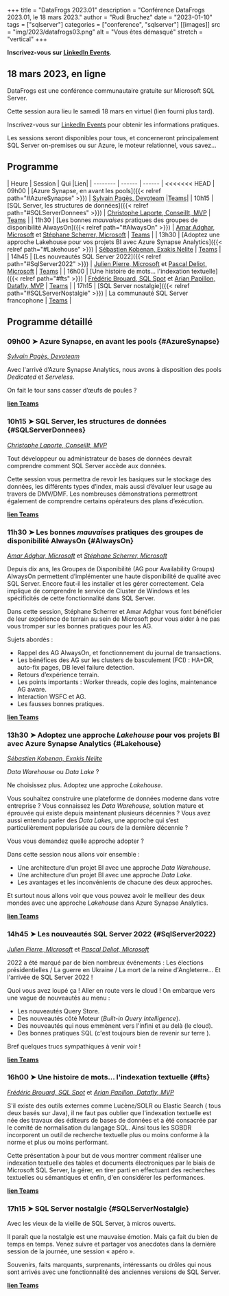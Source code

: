 +++
title = "DataFrogs 2023.01"
description = "Conférence DataFrogs 2023.01, le 18 mars 2023."
author = "Rudi Bruchez"
date = "2023-01-10"
tags = ["sqlserver"]
categories = ["conference", "sqlserver"]
[[images]]
  src = "img/2023/datafrogs03.png"
  alt = "Vous êtes démasqué"
  stretch = "vertical"
+++

**Inscrivez-vous sur [LinkedIn Events](https://www.linkedin.com/events/datafrogs2023-017018305962641874944/)**.

<!--more-->

## 18 mars 2023, en ligne

DataFrogs est une conférence communautaire gratuite sur Microsoft SQL Server.

Cette session aura lieu le samedi 18 mars en virtuel (lien fourni plus tard).

Inscrivez-vous sur [LinkedIn Events](https://www.linkedin.com/events/datafrogs2023-017018305962641874944/) pour obtenir les informations pratiques.

Les sessions seront disponibles pour tous, et concerneront principalement SQL Server on-premises ou sur Azure, le moteur relationnel, vous savez...

## Programme

| Heure | Session | Qui |Lien|
| -------- | ------ | ------ |
<<<<<<< HEAD
| 09h00 | [Azure Synapse, en avant les pools]({{< relref path="#AzureSynapse" >}}) | [Sylvain Pagès, Devoteam](https://www.linkedin.com/in/sylvain-pag%C3%A8s-2b5170107/) |[Teams](https://teams.microsoft.com/l/meetup-join/19%3ameeting_OTA5YmM4MzgtNWQ2ZC00MWIwLTkwYjYtOGE1NTY0MDI3M2Mw%40thread.v2/0?context=%7b%22Tid%22%3a%225cfe5ed9-932d-40ec-b146-19381d59e099%22%2c%22Oid%22%3a%220793833d-4db6-4d53-ba71-46eacc73020a%22%7d)|
| 10h15 | [SQL Server, les structures de données]({{< relref path="#SQLServerDonnees" >}}) | [Christophe Laporte, ConseilIt, MVP](https://www.linkedin.com/in/christophelaporte/) | [Teams](https://teams.microsoft.com/l/meetup-join/19%3ameeting_MTMyYzEyNDMtMGIxOC00NWNhLTgxMWItYmU2NTM5ZWQ4ZTY2%40thread.v2/0?context=%7b%22Tid%22%3a%225cfe5ed9-932d-40ec-b146-19381d59e099%22%2c%22Oid%22%3a%220793833d-4db6-4d53-ba71-46eacc73020a%22%7d) |
| 11h30 | [Les bonnes _mauvaises_ pratiques des groupes de disponibilité AlwaysOn]({{< relref path="#AlwaysOn" >}}) | [Amar Adghar, Microsoft](https://www.linkedin.com/in/amar-adghar-22b300155/) et [Stéphane Scherrer, Microsoft](https://www.linkedin.com/in/stephanescherrer/) | [Teams](https://teams.microsoft.com/l/meetup-join/19%3ameeting_ODIxZTg3NzgtMTc3Ny00NTI2LWE0M2EtOTdjMTZjMWM5YzRj%40thread.v2/0?context=%7b%22Tid%22%3a%225cfe5ed9-932d-40ec-b146-19381d59e099%22%2c%22Oid%22%3a%220793833d-4db6-4d53-ba71-46eacc73020a%22%7d) |
| 13h30 | [Adoptez une approche Lakehouse pour vos projets BI avec Azure Synapse Analytics]({{< relref path="#Lakehouse" >}}) | [Sébastien Kobenan, Exakis Nelite](https://www.linkedin.com/in/sebastien-kobenan/) | [Teams](https://teams.microsoft.com/l/meetup-join/19%3ameeting_NDRkZTZkNzAtODk0YS00ZTg2LTllOTktYzk1YTg5MmY2MzQ3%40thread.v2/0?context=%7b%22Tid%22%3a%225cfe5ed9-932d-40ec-b146-19381d59e099%22%2c%22Oid%22%3a%220793833d-4db6-4d53-ba71-46eacc73020a%22%7d) |
| 14h45 | [Les nouveautés SQL Server 2022]({{< relref path="#SqlServer2022" >}}) | [Julien Pierre, Microsoft](https://www.linkedin.com/in/julien-pierre-15782127/) et [Pascal Deliot, Microsoft](https://www.linkedin.com/comm/in/pascal-deliot-332454) | [Teams](https://teams.microsoft.com/l/meetup-join/19%3ameeting_ZTFjYWRjZWItN2JlNC00NmI0LWIzYWMtZTgxNGUzODJiYjU4%40thread.v2/0?context=%7b%22Tid%22%3a%225cfe5ed9-932d-40ec-b146-19381d59e099%22%2c%22Oid%22%3a%220793833d-4db6-4d53-ba71-46eacc73020a%22%7d) |
| 16h00 | [Une histoire de mots... l'indexation textuelle]({{< relref path="#fts" >}}) | [Frédéric Brouard, SQL Spot](https://www.linkedin.com/in/frederic-brouard-alias-sqlpro-914761) et [Arian Papillon, Datafly, MVP](https://www.linkedin.com/in/arianpapillon/) | [Teams](https://teams.microsoft.com/l/meetup-join/19%3ameeting_NjE1MDM5MGEtZjJkOC00MjgyLTk4M2QtNzM3Y2Q5OTQ1NGZk%40thread.v2/0?context=%7b%22Tid%22%3a%225cfe5ed9-932d-40ec-b146-19381d59e099%22%2c%22Oid%22%3a%220793833d-4db6-4d53-ba71-46eacc73020a%22%7d) |
| 17h15 | [SQL Server nostalgie]({{< relref path="#SQLServerNostalgie" >}}) | La communauté SQL Server francophone | [Teams](https://teams.microsoft.com/l/meetup-join/19%3ameeting_NDY3YmQ4YzYtMGNlOC00YmJhLTk4MTktMmRkMWE2MmUwN2I3%40thread.v2/0?context=%7b%22Tid%22%3a%225cfe5ed9-932d-40ec-b146-19381d59e099%22%2c%22Oid%22%3a%220793833d-4db6-4d53-ba71-46eacc73020a%22%7d) |

## Programme détaillé

### 09h00 &#10148; Azure Synapse, en avant les pools {#AzureSynapse}

[_Sylvain Pagès, Devoteam_](https://www.linkedin.com/in/sylvain-pag%C3%A8s-2b5170107/)

Avec l'arrivé d’Azure Synapse Analytics, nous avons à disposition des pools _Dedicated_ et _Serveless_.

On fait le tour sans casser d’œufs de poules ?

[**lien Teams**](https://teams.microsoft.com/l/meetup-join/19%3ameeting_OTA5YmM4MzgtNWQ2ZC00MWIwLTkwYjYtOGE1NTY0MDI3M2Mw%40thread.v2/0?context=%7b%22Tid%22%3a%225cfe5ed9-932d-40ec-b146-19381d59e099%22%2c%22Oid%22%3a%220793833d-4db6-4d53-ba71-46eacc73020a%22%7d)

### 10h15 &#10148; SQL Server, les structures de données {#SQLServerDonnees}

[_Christophe Laporte, ConseilIt, MVP_](https://www.linkedin.com/in/christophelaporte/)

Tout développeur ou administrateur de bases de données devrait comprendre comment SQL Server accède aux données.

Cette session vous permettra de revoir les basiques sur le stockage des données, les différents types d’index, mais aussi d’évaluer leur usage au travers de DMV/DMF. Les nombreuses démonstrations permettront également de comprendre certains opérateurs des plans d’exécution.

[**lien Teams**](https://teams.microsoft.com/l/meetup-join/19%3ameeting_MTMyYzEyNDMtMGIxOC00NWNhLTgxMWItYmU2NTM5ZWQ4ZTY2%40thread.v2/0?context=%7b%22Tid%22%3a%225cfe5ed9-932d-40ec-b146-19381d59e099%22%2c%22Oid%22%3a%220793833d-4db6-4d53-ba71-46eacc73020a%22%7d)

### 11h30 &#10148; Les bonnes _mauvaises_ pratiques des groupes de disponibilité AlwaysOn {#AlwaysOn}

[_Amar Adghar, Microsoft_](https://www.linkedin.com/in/amar-adghar-22b300155/) et [_Stéphane Scherrer, Microsoft_](https://www.linkedin.com/in/stephanescherrer/)

Depuis dix ans, les Groupes de Disponibilité (AG pour Availability Groups) AlwaysOn permettent d’implémenter une haute disponibilité de qualité avec SQL Server.
Encore faut-il les installer et les gérer correctement.
Cela implique de comprendre le service de Cluster de Windows et les spécificités de cette fonctionnalité dans SQL Server.

Dans cette session, Stéphane Scherrer et Amar Adghar vous font bénéficier de leur expérience de terrain au sein de Microsoft pour vous aider à ne pas vous tromper sur les bonnes pratiques pour les AG.

Sujets abordés :

- Rappel des AG AlwaysOn, et fonctionnement du journal de transactions.
- Les bénéfices des AG sur les clusters de basculement (FCI) : HA+DR, auto-fix pages, DB level failure detection.
- Retours d’expérience terrain.
- Les points importants : Worker threads, copie des logins, maintenance AG aware.
- Interaction WSFC et AG.
- Les fausses bonnes pratiques.

[**lien Teams**](https://teams.microsoft.com/l/meetup-join/19%3ameeting_ODIxZTg3NzgtMTc3Ny00NTI2LWE0M2EtOTdjMTZjMWM5YzRj%40thread.v2/0?context=%7b%22Tid%22%3a%225cfe5ed9-932d-40ec-b146-19381d59e099%22%2c%22Oid%22%3a%220793833d-4db6-4d53-ba71-46eacc73020a%22%7d)

### 13h30 &#10148; Adoptez une approche _Lakehouse_ pour vos projets BI avec Azure Synapse Analytics {#Lakehouse}

[_Sébastien Kobenan, Exakis Nelite_](https://www.linkedin.com/in/sebastien-kobenan/)

_Data Warehouse_ ou _Data Lake_ ?

Ne choisissez plus. Adoptez une approche _Lakehouse_.

Vous souhaitez construire une plateforme de données moderne dans votre entreprise ?
Vous connaissez les _Data Warehouse_, solution mature et éprouvée qui existe depuis maintenant plusieurs décennies ?
Vous avez aussi entendu parler des _Data Lakes_, une approche qui s’est particulièrement popularisée au cours de la dernière décennie ?

Vous vous demandez quelle approche adopter ?

Dans cette session nous allons voir ensemble :

- Une architecture d’un projet BI avec une approche _Data Warehouse_.
- Une architecture d’un projet BI avec une approche _Data Lake_.
- Les avantages et les inconvénients de chacune des deux approches.

Et surtout nous allons voir que vous pouvez avoir le meilleur des deux mondes avec une approche _Lakehouse_ dans Azure Synapse Analytics.

[**lien Teams**](https://teams.microsoft.com/l/meetup-join/19%3ameeting_NDRkZTZkNzAtODk0YS00ZTg2LTllOTktYzk1YTg5MmY2MzQ3%40thread.v2/0?context=%7b%22Tid%22%3a%225cfe5ed9-932d-40ec-b146-19381d59e099%22%2c%22Oid%22%3a%220793833d-4db6-4d53-ba71-46eacc73020a%22%7d)

### 14h45 &#10148; Les nouveautés SQL Server 2022 {#SqlServer2022}

[_Julien Pierre, Microsoft_](https://www.linkedin.com/in/julien-pierre-15782127/) et [_Pascal Deliot, Microsoft_](https://www.linkedin.com/comm/in/pascal-deliot-332454)

2022 a été marqué par de bien nombreux événements : Les élections présidentielles / La guerre en Ukraine / La mort de la reine d'Angleterre…  Et l'arrivée de SQL Server 2022 !

Quoi vous avez loupé ça !
Aller en route vers le cloud !
On embarque vers une vague de nouveautés au menu :

- Les nouveautés Query Store.
- Des nouveautés côté Moteur (_Built-in Query Intelligence_).
- Des nouveautés qui nous emmènent vers l'infini et au delà (le cloud).
- Des bonnes pratiques SQL (c'est toujours bien de revenir sur terre ).

Bref quelques trucs sympathiques à venir voir !

[**lien Teams**](https://teams.microsoft.com/l/meetup-join/19%3ameeting_ZTFjYWRjZWItN2JlNC00NmI0LWIzYWMtZTgxNGUzODJiYjU4%40thread.v2/0?context=%7b%22Tid%22%3a%225cfe5ed9-932d-40ec-b146-19381d59e099%22%2c%22Oid%22%3a%220793833d-4db6-4d53-ba71-46eacc73020a%22%7d)

### 16h00 &#10148; Une histoire de mots... l'indexation textuelle {#fts}

[_Frédéric Brouard, SQL Spot_](https://www.linkedin.com/in/frederic-brouard-alias-sqlpro-914761) et [_Arian Papillon, Datafly, MVP_](https://www.linkedin.com/in/arianpapillon/)

S'il existe des outils externes comme Lucène/SOLR ou Elastic Search ( tous deux basés sur Java), il ne faut pas oublier que l'indexation textuelle est née des travaux des éditeurs de bases de données et a été consacrée par le comité de normalisation du langage SQL. Ainsi tous les SGBDR incorporent un outil de recherche textuelle plus ou moins conforme à la norme et plus ou moins performant.

Cette présentation à pour but de vous montrer comment réaliser une indexation textuelle des tables et documents électroniques par le biais de Microsoft SQL Server, la gérer, en tirer parti en effectuant des recherches textuelles ou sémantiques et enfin, d'en considérer les performances.

[**lien Teams**](https://teams.microsoft.com/l/meetup-join/19%3ameeting_NjE1MDM5MGEtZjJkOC00MjgyLTk4M2QtNzM3Y2Q5OTQ1NGZk%40thread.v2/0?context=%7b%22Tid%22%3a%225cfe5ed9-932d-40ec-b146-19381d59e099%22%2c%22Oid%22%3a%220793833d-4db6-4d53-ba71-46eacc73020a%22%7d)

### 17h15 &#10148; SQL Server nostalgie {#SQLServerNostalgie}

Avec les vieux de la vieille de SQL Server, à micros ouverts.

Il paraît que la nostalgie est une mauvaise émotion. Mais ça fait du bien de temps en temps.
Venez suivre et partager vos anecdotes dans la dernière session de la journée, une session « apéro ».

Souvenirs, faits marquants, surprenants, intéressants ou drôles qui nous sont arrivés avec une fonctionnalité des anciennes versions de SQL Server.

[**lien Teams**](https://teams.microsoft.com/l/meetup-join/19%3ameeting_NDY3YmQ4YzYtMGNlOC00YmJhLTk4MTktMmRkMWE2MmUwN2I3%40thread.v2/0?context=%7b%22Tid%22%3a%225cfe5ed9-932d-40ec-b146-19381d59e099%22%2c%22Oid%22%3a%220793833d-4db6-4d53-ba71-46eacc73020a%22%7d)
